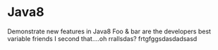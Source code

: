 # Java8
Demonstrate new features in Java8
Foo & bar are the developers best variable friends
I second that....oh rrallsdas?
frtgfggsdasdadsasd